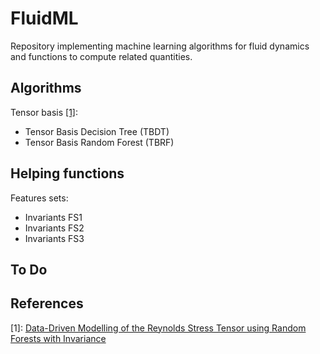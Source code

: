 # FluidML

Repository implementing machine learning algorithms for fluid dynamics and functions to compute related quantities.


## Algorithms

Tensor basis [\[1\]][1]:
- Tensor Basis Decision Tree (TBDT)
- Tensor Basis Random Forest (TBRF)


## Helping functions

Features sets:
- Invariants FS1
- Invariants FS2
- Invariants FS3



## To Do


## References

\[1\]: [Data-Driven Modelling of the Reynolds Stress Tensor using Random Forests with Invariance](https://arxiv.org/abs/1810.08794)

[1]: https://arxiv.org/abs/1810.08794
